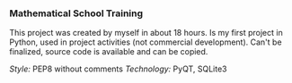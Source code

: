 ### **Mathematical School Training**
This project was created by myself in about 18 hours. Is my first project in Python, used in project activities (not commercial development). Can't be finalized, source code is available and can be copied. 

_Style:_
PEP8 without comments 
_Technology:_ 
PyQT, SQLite3
